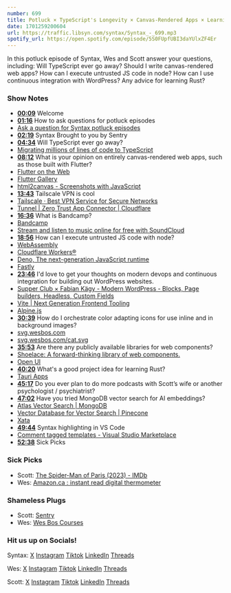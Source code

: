 ```yaml
---
number: 699
title: Potluck × TypeScript's Longevity × Canvas-Rendered Apps × Learning Rust × Executing Untrusted JS Code
date: 1701259200604
url: https://traffic.libsyn.com/syntax/Syntax_-_699.mp3
spotify_url: https://open.spotify.com/episode/5S0FUpfUBI3daYUlxZF4Er
---
```


In this potluck episode of Syntax, Wes and Scott answer your questions, including: Will TypeScript ever go away? Should I write canvas-rendered web apps? How can I execute untrusted JS code in node? How can I use continuous integration with WordPress? Any advice for learning Rust?

### Show Notes

- **[00:09](#t=00:09)** Welcome
- **[01:16](#t=01:16)** How to ask questions for potluck episodes
- [Ask a question for Syntax potluck episodes](https://syntax.fm/potluck)
- **[02:19](#t=02:19)** Syntax Brought to you by Sentry
- **[04:34](#t=04:34)** Will TypeScript ever go away?
- [Migrating millions of lines of code to TypeScript](https://stripe.com/blog/migrating-to-typescript)
- **[08:12](#t=08:12)** What is your opinion on entirely canvas-rendered web apps, such as those built with Flutter?
- [Flutter on the Web](https://flutter.dev/multi-platform/web)
- [Flutter Gallery](https://gallery.flutter.dev/#/)
- [html2canvas - Screenshots with JavaScript](https://html2canvas.hertzen.com/)
- **[13:43](#t=13:43)** Tailscale VPN is cool
- [Tailscale · Best VPN Service for Secure Networks](https://tailscale.com/)
- [Tunnel | Zero Trust App Connector | Cloudflare](https://www.cloudflare.com/products/tunnel/)
- **[16:36](#t=16:36)** What is Bandcamp?
- [Bandcamp](https://bandcamp.com/)
- [Stream and listen to music online for free with SoundCloud](https://soundcloud.com/)
- **[18:56](#t=18:56)** How can I execute untrusted JS code with node?
- [WebAssembly](https://webassembly.org/)
- [Cloudflare Workers®](https://workers.cloudflare.com/)
- [Deno, The next-generation JavaScript runtime](https://deno.com/)
- [Fastly](https://www.fastly.com/)
- **[23:46](#t=23:46)** I'd love to get your thoughts on modern devops and continuous integration for building out WordPress websites.
- [Supper Club × Fabian Kägy - Modern WordPress - Blocks, Page builders, Headless, Custom Fields](https://syntax.fm/show/598/supper-club-fabian-kaegy-modern-wordpress-blocks-page-builders-headless-custom-fields)
- [Vite | Next Generation Frontend Tooling](https://vitejs.dev/)
- [Alpine.js](https://alpinejs.dev/)
- **[30:39](#t=30:39)** How do I orchestrate color adapting icons for use inline and in background images?
- [svg.wesbos.com](https://svg.wesbos.com/)
- [svg.wesbos.com/cat.svg](https://svg.wesbos.com/cat.svg)
- **[35:53](#t=35:53)** Are there any publicly available libraries for web components?
- [Shoelace: A forward-thinking library of web components.](https://shoelace.style/)
- [Open UI](https://open-ui.org/)
- **[40:20](#t=40:20)** What's a good project idea for learning Rust?
- [Tauri Apps](https://tauri.app/)
- **[45:17](#t=45:17)** Do you ever plan to do more podcasts with Scott’s wife or another psychologist / psychiatrist?
- **[47:02](#t=47:02)** Have you tried MongoDB vector search for AI embeddings?
- [Atlas Vector Search | MongoDB](https://www.mongodb.com/products/platform/atlas-vector-search?adgroup=155168612071&cq_cmp=20445624173&gad_source=1)
- [Vector Database for Vector Search | Pinecone](https://www.pinecone.io/)
- [Xata](https://xata.io/)
- **[49:44](#t=49:44)** Syntax highlighting in VS Code
- [Comment tagged templates - Visual Studio Marketplace](https://marketplace.visualstudio.com/items?itemName=bierner.comment-tagged-templates)
- **[52:38](#t=52:38)** Sick Picks

### Sick Picks

- Scott: [The Spider-Man of Paris (2023) - IMDb](https://www.imdb.com/title/tt29274601/)
- Wes: [Amazon.ca : instant read digital thermometer](https://www.amazon.ca/s?k=instant+read+digital+thermometer&crid=T962EXWZQL5C&sprefix=instant+read+digital+,aps,125)

### Shameless Plugs

- Scott: [Sentry](https://sentry.io)
- Wes: [Wes Bos Courses](https://wesbos.com/courses)

### Hit us up on Socials!

Syntax: [X](https://twitter.com/syntaxfm) [Instagram](https://www.instagram.com/syntax_fm/) [Tiktok](https://www.tiktok.com/@syntaxfm) [LinkedIn](https://www.linkedin.com/company/96077407/admin/feed/posts/) [Threads](https://www.threads.net/@syntax_fm)

Wes: [X](https://twitter.com/wesbos) [Instagram](https://www.instagram.com/wesbos/) [Tiktok](https://www.tiktok.com/@wesbos) [LinkedIn](https://www.linkedin.com/in/wesbos/) [Threads](https://www.threads.net/@wesbos)

Scott: [X](https://twitter.com/stolinski) [Instagram](https://www.instagram.com/stolinski/) [Tiktok](https://www.tiktok.com/@stolinski) [LinkedIn](https://www.linkedin.com/in/stolinski/) [Threads](https://www.threads.net/@stolinski)